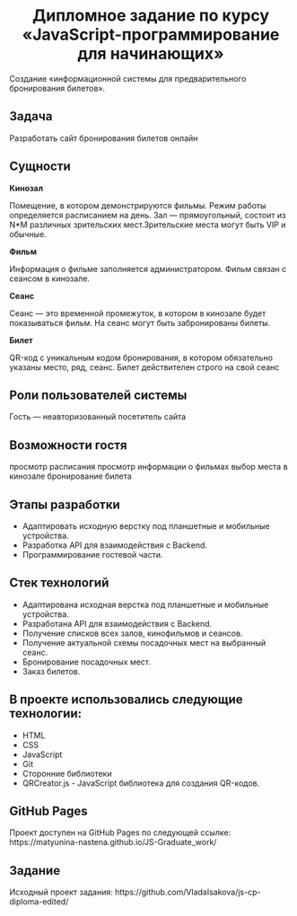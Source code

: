 <h1 align="center"> Дипломное задание по курсу «JavaScript-программирование для начинающих»</h1>
Создание «информационной системы для предварительного бронирования билетов».
<h2>Задача</h2>
Разработать сайт бронирования билетов онлайн
<h2>Сущности</h2>
<p><b>Кинозал</p></b> <p>Помещение, в котором демонстрируются фильмы. Режим работы определяется расписанием на день. Зал — прямоугольный, состоит из N*M различных зрительских мест.Зрительские места могут быть VIP и обычные.</p>
<p><b>Фильм</p></b><p>Информация о фильме заполняется администратором. Фильм связан с сеансом в кинозале.</p>

<p><b>Сеанс</p></b> <p>Сеанс — это временной промежуток, в котором в кинозале будет показываться фильм. На сеанс могут быть забронированы билеты.</p>

<p><b>Билет</p></b><p>QR-код c уникальным кодом бронирования, в котором обязательно указаны место, ряд, сеанс. Билет действителен строго на свой сеанс</p>
<h2>Роли пользователей системы</h2>
Гость — неавторизованный посетитель сайта
<h2>Возможности гостя</h2>
просмотр расписания
просмотр информации о фильмах
выбор места в кинозале
бронирование билета

<h2>Этапы разработки</h2>
<ul>
<li>Адаптировать исходную верстку под планшетные и мобильные устройства.</li>
<li>Разработка API для взаимодействия с Backend.</li>
<li>Программирование гостевой части.</li>
</ul>

<h2>Стек технологий</h2>
<ul>
<li>Адаптирована исходная верстка под планшетные и мобильные устройства. 
<li>Разработана API для взаимодействия с Backend.
<li>Получение списков всех залов, кинофильмов и сеансов.
<li>Получение актуальной схемы посадочных мест на выбранный сеанс.
<li>Бронирование посадочных мест.
<li>Заказ билетов.
</ul>

<h2>В проекте использовались следующие технологии:</h2>
<ul>
<li>HTML
<li>CSS
<li>JavaScript
<li>Git
<li>Сторонние библиотеки
<li>QRCreator.js - JavaScript библиотека для создания QR-кодов.
</ul>
<h2>GitHub Pages</h2>
Проект доступен на GitHub Pages по следующей ссылке: https://matyunina-nastena.github.io/JS-Graduate_work/
<h2>Задание</h2>
Исходный проект задания: https://github.com/VladaIsakova/js-cp-diploma-edited/

